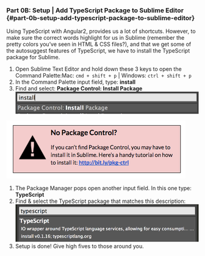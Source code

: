 ### Part 0B: Setup | Add TypeScript Package to Sublime Editor {#part-0b-setup-add-typescript-package-to-sublime-editor}

Using TypeScript with Angular2, provides us a lot of shortcuts. However, to make sure the correct words highlight for us in Sublime (remember the pretty colors you’ve seen in HTML &amp; CSS files?), and that we get some of the autosuggest features of TypeScript, we have to install the TypeScript package for Sublime.

1.  Open Sublime Text Editor and hold down these 3 keys to open the Command Palette:Mac: `cmd + shift + p`  |  Windows: `ctrl + shift + p`
2.  In the Command Palette input field, type: **install**
3.  Find and select: **Package Control: Install Package**
       ![](/images/image29.png)

   ![](../images/14.png)

1.  The Package Manager pops open another input field. In this one type: **TypeScript**
2.  Find &amp; select the TypeScript package that matches this description:
   ![](/images/image38.png)
3.  Setup is done! Give high fives to those around you.